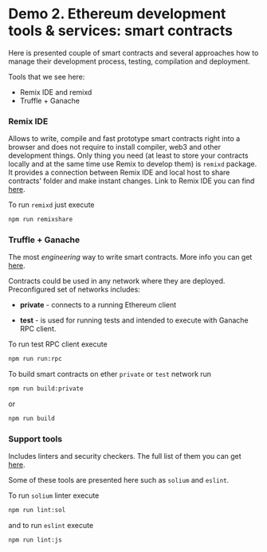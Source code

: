 #  Demo 2. Ethereum development tools & services: smart contracts

Here is presented couple of smart contracts and several approaches how to manage their development process, testing, compilation and deployment.

Tools that we see here:
- Remix IDE and remixd
- Truffle + Ganache

### Remix IDE

Allows to write, compile and fast prototype smart contracts right into a browser and does not require to install compiler, web3 and other development things. Only thing you need (at least to store your contracts locally and at the same time use Remix to develop them) is `remixd` package. It provides a connection between Remix IDE and local host to share contracts' folder and make instant changes. Link to Remix IDE you can find [here](http://remix.ethereum.org).

To run `remixd` just execute
```bash
npm run remixshare
```

### Truffle + Ganache

The most _engineering_ way to write smart contracts. More info you can get [here](http://truffleframework.com/docs/).

Contracts could be used in any network where they are deployed. Preconfigured set of networks includes:
- **private** - connects to a running Ethereum client

- **test** - is used for running tests and intended to execute with Ganache RPC client.

To run test RPC client execute
```bash
npm run run:rpc
```

To build smart contracts on ether `private` or `test` network run

```bash
npm run build:private
```

or

```bash
npm run build
```


### Support tools

Includes linters and security checkers.
The full list of them you can get [here](https://ethereum.stackexchange.com/a/38861).

Some of these tools are presented here such as `solium` and `eslint`.

To run `solium` linter execute
```bash
npm run lint:sol
```

and to run `eslint` execute
```bash
npm run lint:js
```